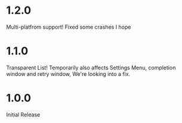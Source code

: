 # 1.2.0
Multi-platfrom support!
Fixed some crashes I hope
# 1.1.0
Transparent List!
Temporarily also affects Settings Menu, completion window and retry window, We're looking into a fix.
# 1.0.0
Initial Release
